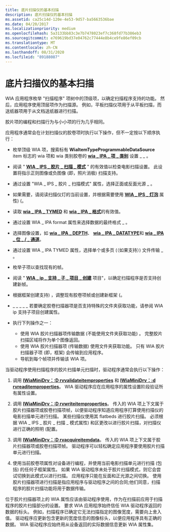 ```yaml
---
title: 底片扫描仪的基本扫描
description: 底片扫描仪的基本扫描
ms.assetid: ca25c14d-120e-4e53-9d57-ba5663536bae
ms.date: 04/20/2017
ms.localizationpriority: medium
ms.openlocfilehash: 5a3133bb83c3e7b7478023ef7c368fd77b386eb3
ms.sourcegitcommit: e769619bd37e04762c77444e8b4ce9fe86ef09cb
ms.translationtype: MT
ms.contentlocale: zh-CN
ms.lasthandoff: 08/31/2020
ms.locfileid: "89188087"
---
```

# <a name="basic-scanning-for-film-scanners"></a>底片扫描仪的基本扫描





WIA 应用程序枚举 "扫描程序" 项树中的顶级项，以确定扫描程序支持的功能。 然后，应用程序使用顶层项作为扫描源。 例如，平板扫描仪项用于从平板扫描，而送纸器项用于从文档送纸器进行扫描。

胶片项的编程和扫描行为与小小项的行为几乎相同。

应用程序通常会在计划扫描仪的胶卷项时执行以下操作，但不一定按以下顺序执行：

-   枚举顶级 WIA 项，搜索标有 **WiaItemTypeProgrammableDataSource** item 标志的 wia 项和 wia 类别胶卷的 [**wia \_ IPA \_ 项 \_ 类别**](./wia-ipa-item-category.md) 设置 \_ \_ 。

-   阅读 " [**WIA \_ IPS \_ 胶片 \_ 扫描 \_ 模式**](./wia-ips-film-scan-mode.md) " 的有效值以检查电影扫描设置。 此设置将指示正则图像或负图像 (即，照片消极) 扫描支持。

-   通过设置 "WIA \_ IPS \_ 胶片 \_ 扫描模式" 属性，选择正面或反面光源 \_ 。

-   如果需要，请阅读扫描仪灯的当前设置，并根据需要使用 [**WIA \_ IPS \_ 灯泡**](./wia-ips-lamp.md) 属性)  (。

-   读取 [**wia \_ IPA \_ TYMED**](./wia-ipa-tymed.md) 和 [**wia \_ IPA \_ 格式**](./wia-ipa-format.md)的有效值。

-   通过设置 WIA \_ IPA format 属性来选择数据的最终格式 \_ 。

-   选择图像设置，如 [**wia \_ IPA \_ DEPTH**](./wia-ipa-depth.md)、 [**wia \_ IPA \_ DATATYPE**](./wia-ipa-datatype.md)和 [**wia \_ IPA \_ 位 \_ / \_ 通道**](./wia-ipa-bits-per-channel.md)。

-   通过设置 WIA \_ IPA TYMED 属性，选择单个或多页 (（如果支持）) 文件传输 \_ 。

-   枚举子项以查找现有的帧。

-   阅读 " [**WIA \_ ip \_ 支持 \_ 子 \_ 项目 \_ 创建**](./wia-ips-supports-child-item-creation.md) 项目"，以确定扫描程序是否支持创建新帧。

-   根据框架创建支持) ，调整现有胶卷项帧或创建新框架 (。

-   \_ \_ \_ \_ \_ 若要确定胶卷扫描器项是否支持特殊的文件夹获取功能，请参阅 WIA ip 支持子项目创建属性。

-   执行下列操作之一：
    -   使用 WIA 胶片扫描器项传输数据 (不能使用文件夹获取功能) 。 完整胶片扫描区域将作为单个图像返回。
    -   使用 WIA 胶片扫描器项 (传输数据) 使用文件夹获取功能。 只有 WIA 胶片扫描器子项 (即，框架) 会传输到应用程序。
    -   导航到每个帧项并传输该 WIA 项。

当驱动程序使用扫描程序的胶片扫描单元扫描时，驱动程序通常会执行以下操作：

1.  调用 [**IWiaMiniDrv：:D rvvalidateitemproperties**](/windows-hardware/drivers/ddi/wiamindr_lh/nf-wiamindr_lh-iwiaminidrv-drvvalidateitemproperties) 和 [**IWiaMiniDrv：:d rvreaditemproperties**](/windows-hardware/drivers/ddi/wiamindr_lh/nf-wiamindr_lh-iwiaminidrv-drvreaditemproperties)。 WIA 驱动程序应在应用程序的属性设置阶段验证所有属性设置。

2.  调用 [**IWiaMiniDrv：:D rvwriteitemproperties**](/windows-hardware/drivers/ddi/wiamindr_lh/nf-wiamindr_lh-iwiaminidrv-drvwriteitemproperties)。 传入的 WIA 项上下文属于胶片扫描器项或胶卷扫描项帧，以便驱动程序知道应用程序打算使用扫描仪的电影扫描单元进行扫描。 某些扫描仪使用其 flatbeds 进行胶片扫描。 必须根据 WIA \_ IPS \_ 胶片 \_ 扫描 \_ 模式属性) 和区更改以进行胶片扫描，对扫描仪进行正确的照明 (配置。

3.  调用 [**IWiaMiniDrv：:D rvacquireitemdata**](/windows-hardware/drivers/ddi/wiamindr_lh/nf-wiamindr_lh-iwiaminidrv-drvacquireitemdata)。 传入的 WIA 项上下文属于胶片扫描器项或胶卷扫描项帧。 驱动程序可以轻松确定应用程序要使用胶片扫描单元进行扫描。

4.  使用当前胶卷项属性对设备进行编程，并使用当前电影扫描单元进行扫描 (包括) 的任何子框架属性。 如果 WIA 驱动程序未处于胶片扫描模式，则它会尝试切换到此模式以进行扫描。 应用程序只能在反面和正光源之间切换。 使用胶片扫描器项进行扫描是指应用程序与驱动程序之间的合同;他们同意，扫描程序的胶片扫描功能将用于数据传输。

位于胶片扫描器项上的 WIA 属性应该由驱动程序使用，作为在扫描前应用于扫描程序的胶片扫描部分的设置。 要求 WIA 应用程序始终信任 WIA 驱动程序返回的数据的标头。 例如，扫描程序已确定它无法扫描指定的图像宽度，需要向上舍入值。 驱动程序应更新包含更新的宽度信息的图像标头，以便应用程序具有正确的数据。 WIA 驱动程序应始终用从设备返回的实际数据信息更新 WIA 属性集。

 

